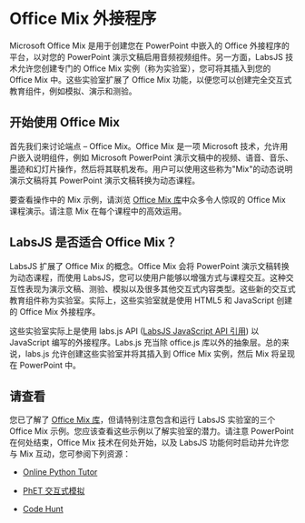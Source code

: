 # <a name="office-mix-add-ins"></a>Office Mix 外接程序




Microsoft Office Mix 是用于创建您在 PowerPoint 中嵌入的 Office 外接程序的平台，以对您的 PowerPoint 演示文稿启用音频视频组件。另一方面，LabsJS 技术允许您创建专门的 Office Mix 实例（称为实验室），您可将其插入到您的 Office Mix 中。这些实验室扩展了 Office Mix 功能，以便您可以创建完全交互式教育组件，例如模拟、演示和测验。

## <a name="lets-start-with-office-mix"></a>开始使用 Office Mix

首先我们来讨论端点 – Office Mix。Office Mix 是一项 Microsoft 技术，允许用户嵌入说明组件，例如 Microsoft PowerPoint 演示文稿中的视频、语音、音乐、墨迹和幻灯片操作，然后将其联机发布。用户可以使用这些称为"Mix"的动态说明演示文稿将其 PowerPoint 演示文稿转换为动态课程。

要查看操作中的 Mix 示例，请浏览 [Office Mix 库](https://mix.office.com/Gallery)中众多令人惊叹的 Office Mix 课程演示。请注意 Mix 在每个课程中的高效运用。


## <a name="how-does-labsjs-fit-in-with-office-mix"></a>LabsJS 是否适合 Office Mix？

LabsJS 扩展了 Office Mix 的概念。Office Mix 会将 PowerPoint 演示文稿转换为动态课程，而使用 LabsJS，您可以使用户能够以增强方式与课程交互。这种交互性表现为演示文稿、测验、模拟以及很多其他交互式内容类型。这些新的交互式教育组件称为实验室。实际上，这些实验室就是使用 HTML5 和 JavaScript 创建的 Office Mix 外接程序。

这些实验室实际上是使用 labs.js API ([LabsJS JavaScript API 引用](http://dev.office.com/reference/add-ins/office-mix/labsjs-javascript-api-reference)) 以 JavaScript 编写的外接程序。Labs.js 充当除 office.js 库以外的抽象层。总的来说，labs.js 允许创建这些实验室并将其插入到 Office Mix 实例，然后 Mix 将呈现在 PowerPoint 中。


## <a name="take-a-look"></a>请查看

您已了解了 [Office Mix 库](https://mix.office.com/Gallery)，但请特别注意包含和运行 LabsJS 实验室的三个 Office Mix 示例。您应该查看这些示例以了解实验室的潜力。请注意 PowerPoint 在何处结束，Office Mix 技术在何处开始，以及 LabsJS 功能何时启动并允许您与 Mix 互动，您可参阅下列资源：


- [Online Python Tutor](https://mix.office.com/watch/1tkuqw9i7m4jr)
    
- [PhET 交互式模拟](https://mix.office.com/watch/obibkt80fj52)
    
- [Code Hunt](https://mix.office.com/watch/q4tnp5au9mbo)
    

